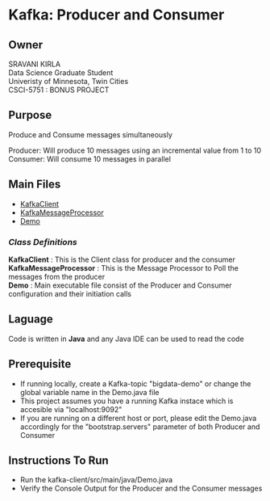 # Kafka: Producer and Consumer

## Owner
SRAVANI KIRLA  
Data Science Graduate Student  
Univeristy of Minnesota, Twin Cities  
CSCI-5751 : BONUS PROJECT

## Purpose
Produce and Consume messages simultaneously

Producer: Will produce 10 messages using an incremental value from 1 to 10
Consumer: Will consume 10 messages in parallel

## Main Files

* [KafkaClient](src/main/java/edu/umn/kafka/KafkaClient.java)
* [KafkaMessageProcessor](src/main/java/edu/umn/kafka/KafkaMessageProcessor.java)
* [Demo](src/main/java/edu/umn/kafka/Demo.java)

### *Class Definitions*
**KafkaClient** : This is the Client class for producer and the consumer  
**KafkaMessageProcessor** : This is the Message Processor to Poll the messages from the producer  
**Demo** :  Main executable file consist of the Producer and Consumer configuration and their initiation calls  

## Laguage

Code is written in **Java** and any Java IDE can be used to read the code

## Prerequisite
* If running locally, create a Kafka-topic "bigdata-demo" or change the global variable name in the Demo.java file
* This project assumes you have a running Kafka instace which is accesible via "localhost:9092"
* If you are running on a different host or port, please edit the Demo.java accordingly for the "bootstrap.servers" parameter of both Producer and Consumer

## Instructions To Run
* Run the kafka-client/src/main/java/Demo.java 
* Verify the Console Output for the Producer and the Consumer messages


